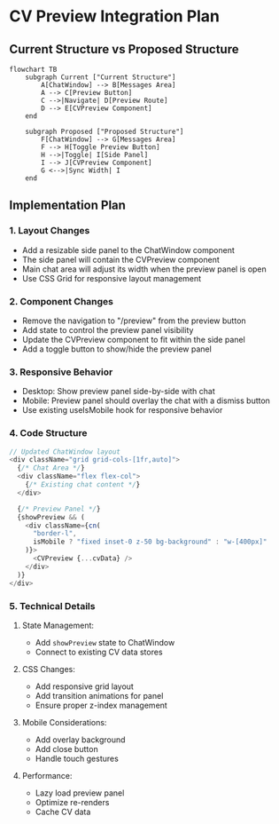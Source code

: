 # CV Preview Integration Plan

## Current Structure vs Proposed Structure

```mermaid
flowchart TB
    subgraph Current ["Current Structure"]
        A[ChatWindow] --> B[Messages Area]
        A --> C[Preview Button]
        C -->|Navigate| D[Preview Route]
        D --> E[CVPreview Component]
    end
    
    subgraph Proposed ["Proposed Structure"]
        F[ChatWindow] --> G[Messages Area]
        F --> H[Toggle Preview Button]
        H -->|Toggle| I[Side Panel]
        I --> J[CVPreview Component]
        G <-->|Sync Width| I
    end
```

## Implementation Plan

### 1. Layout Changes

- Add a resizable side panel to the ChatWindow component
- The side panel will contain the CVPreview component
- Main chat area will adjust its width when the preview panel is open
- Use CSS Grid for responsive layout management

### 2. Component Changes

- Remove the navigation to "/preview" from the preview button
- Add state to control the preview panel visibility
- Update the CVPreview component to fit within the side panel
- Add a toggle button to show/hide the preview panel

### 3. Responsive Behavior

- Desktop: Show preview panel side-by-side with chat
- Mobile: Preview panel should overlay the chat with a dismiss button
- Use existing useIsMobile hook for responsive behavior

### 4. Code Structure

```typescript
// Updated ChatWindow layout
<div className="grid grid-cols-[1fr,auto]">
  {/* Chat Area */}
  <div className="flex flex-col">
    {/* Existing chat content */}
  </div>

  {/* Preview Panel */}
  {showPreview && (
    <div className={cn(
      "border-l",
      isMobile ? "fixed inset-0 z-50 bg-background" : "w-[400px]"
    )}>
      <CVPreview {...cvData} />
    </div>
  )}
</div>
```

### 5. Technical Details

1. State Management:
   - Add `showPreview` state to ChatWindow
   - Connect to existing CV data stores

2. CSS Changes:
   - Add responsive grid layout
   - Add transition animations for panel
   - Ensure proper z-index management

3. Mobile Considerations:
   - Add overlay background
   - Add close button
   - Handle touch gestures

4. Performance:
   - Lazy load preview panel
   - Optimize re-renders
   - Cache CV data